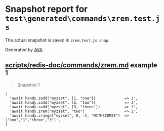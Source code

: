 # Snapshot report for `test\generated\commands\zrem.test.js`

The actual snapshot is saved in `zrem.test.js.snap`.

Generated by [AVA](https://ava.li).

## [scripts/redis-doc/commands/zrem.md](../../../../scripts/redis-doc/commands/zrem.md) example 1

> Snapshot 1

    [
      'await handy.zadd("myzset", [1, "one"])             => 1',
      'await handy.zadd("myzset", [2, "two"])             => 1',
      'await handy.zadd("myzset", [3, "three"])           => 1',
      'await handy.zrem("myzset", "two")                  => 1',
      'await handy.zrange("myzset", 0, -1, "WITHSCORES")  => ["one","1","three","3"]',
    ]
